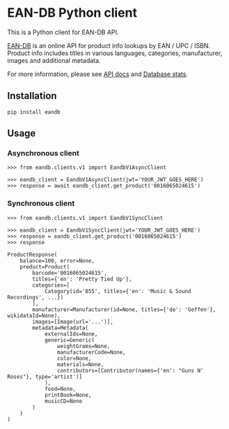 # EAN-DB Python client

This is a Python client for EAN-DB API.

[EAN-DB](https://ean-db.com) is an online API for product info lookups by EAN / UPC / ISBN.
Product info includes titles in various languages, categories, manufacturer, images and additional metadata.

For more information, please see [API docs](https://ean-db.com/docs) and [Database stats](https://ean-db.com/stats).

## Installation

```commandline
pip install eandb
```

## Usage

### Asynchronous client

```pycon
>>> from eandb.clients.v1 import EandbV1AsyncClient

>>> eandb_client = EandbV1AsyncClient(jwt='YOUR_JWT_GOES_HERE')
>>> response = await eandb_client.get_product('0016065024615')
```

### Synchronous client

```pycon
>>> from eandb.clients.v1 import EandbV1SyncClient

>>> eandb_client = EandbV1SyncClient(jwt='YOUR_JWT_GOES_HERE')
>>> response = eandb_client.get_product('0016065024615')
>>> response

ProductResponse(
    balance=100, error=None, 
    product=Product(
        barcode='0016065024615', 
        titles={'en': 'Pretty Tied Up'}, 
        categories=[
            Category(id='855', titles={'en': 'Music & Sound Recordings', ...})
        ],
        manufacturer=Manufacturer(id=None, titles={'de': 'Geffen'}, wikidataId=None),
        images=[Image(url='...')], 
        metadata=Metadata(
            externalIds=None,
            generic=Generic(
                weightGrams=None,
                manufacturerCode=None,
                color=None,
                materials=None,
                contributors=[Contributor(names={'en': "Guns N' Roses"}, type='artist')]
            ),
            food=None,
            printBook=None,
            musicCD=None
        )
    )
)
```
